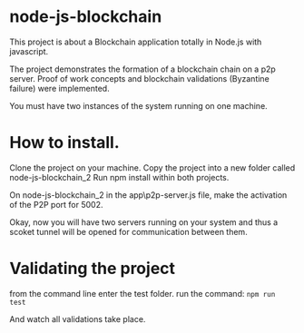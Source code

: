 # node-js-blockchain

This project is about a Blockchain application totally in Node.js with javascript.

The project demonstrates the formation of a blockchain chain on a p2p server. Proof of work concepts and blockchain validations (Byzantine failure) were implemented.

You must have two instances of the system running on one machine.

# How to install.
Clone the project on your machine.
Copy the project into a new folder called node-js-blockchain_2
Run npm install within both projects.

On node-js-blockchain_2 in the app\p2p-server.js file, make the activation of the
P2P port for 5002.

Okay, now you will have two servers running on your system and thus a scoket tunnel will be opened for communication between them.

# Validating the project
from the command line enter the test folder.
run the command:
```npm run test```

And watch all validations take place.
